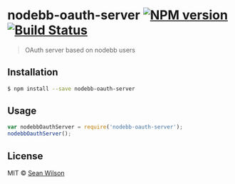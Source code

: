 # nodebb-oauth-server [![NPM version](https://badge.fury.io/js/nodebb-oauth-server.svg)](https://npmjs.org/package/nodebb-oauth-server) [![Build Status](https://travis-ci.org/seanc/nodebb-oauth-server.svg?branch=master)](https://travis-ci.org/seanc/nodebb-oauth-server)

> OAuth server based on nodebb users

## Installation

```sh
$ npm install --save nodebb-oauth-server
```

## Usage

```js
var nodebbOauthServer = require('nodebb-oauth-server');
nodebbOauthServer();
```

## License

MIT © [Sean Wilson](https://imsean.me)
